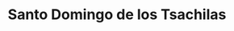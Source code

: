 ---
title: Santo Domingo de los Tsachilas
url: /santo-domingo-de-los-tsachilas/
latitude: -0.254
longitude: -79.171
---